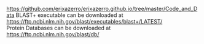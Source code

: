 https://github.com/erixazerro/erixazerro.github.io/tree/master/Code_and_Data
BLAST+ executable can be downloaded at https://ftp.ncbi.nlm.nih.gov/blast/executables/blast+/LATEST/  
Protein Databases can be downloaded at https://ftp.ncbi.nlm.nih.gov/blast/db/
